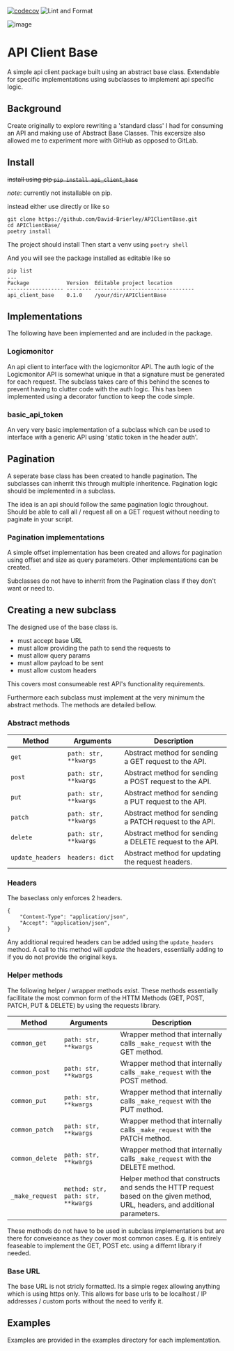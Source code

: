 [![codecov](https://codecov.io/gh/David-Brierley/APIClientBase/graph/badge.svg?token=G5X3AEA52D)](https://codecov.io/gh/David-Brierley/APIClientBase)
![Lint and Format](https://github.com/David-Brierley/APIClientBase/actions/workflows/lint.yml/badge.svg)

![image](https://github.com/user-attachments/assets/59fe1fd9-1534-4f0e-95bf-ac13d51403b7)


# API Client Base 
A simple api client package built using an abstract base class.
Extendable for specific implementations using subclasses to implement api specific logic.

## Background
Create originally to explore rewriting a 'standard class' I had for consuming an API and making use of Abstract Base Classes.
This excersize also allowed me to experiment more with GitHub as opposed to GitLab.


## Install
~~install using pip `pip install api_client_base`~~

*note*: currently not installable on pip.

instead either use directly or like so

```
git clone https://github.com/David-Brierley/APIClientBase.git
cd APIClientBase/
poetry install
```

The project should install
Then start a venv using `poetry shell`

And you will see the package installed as editable like so

```
pip list
...
Package            Version  Editable project location
------------------ -------- --------------------------------
api_client_base    0.1.0    /your/dir/APIClientBase

```



## Implementations
The following have been implemented and are included in the package.

### Logicmonitor
An api client to interface with the logicmonitor API.
The auth logic of the Logicmonitor API is somewhat unique in that a signature must be generated for each request.
The subclass takes care of this behind the scenes to prevent having to clutter code with the auth logic.
This has been implemented using a decorator function to keep the code simple.

### basic_api_token
An very very basic implementation of a subclass which can be used to interface with a generic API using 'static token in the header auth'.

## Pagination
A seperate base class has been created to handle pagination.
The subclasses can inherrit this through multiple inheritence.
Pagination logic should be implemented in a subclass.

The idea is an api should follow the same pagination logic throughout.
Should be able to call all / request all on a GET request without needing to paginate in your script.

### Pagination implementations
A simple offset implementation has been created and allows for pagination using offset and size as query parameters.
Other implementations can be created.

Subclasses do not have to inherrit from the Pagination class if they don't want or need to.

## Creating a new subclass
The designed use of the base class is.

* must accept base URL
* must allow providing the path to send the requests to
* must allow query params
* must allow payload to be sent
* must allow custom headers

This covers most consumeable rest API's functionality requirements.

Furthermore each subclass must implement at the very minimum the abstract methods.
The methods are detailed bellow.


### Abstract methods
| **Method**   | **Arguments**                               | **Description**                                           |
|--------------|---------------------------------------------|-----------------------------------------------------------|
| `get`        | `path: str, **kwargs`                       | Abstract method for sending a GET request to the API.     |
| `post`       | `path: str, **kwargs`                       | Abstract method for sending a POST request to the API.    |
| `put`        | `path: str, **kwargs`                       | Abstract method for sending a PUT request to the API.     |
| `patch`      | `path: str, **kwargs`                       | Abstract method for sending a PATCH request to the API.   |
| `delete`     | `path: str, **kwargs`                       | Abstract method for sending a DELETE request to the API.  |
| `update_headers` | `headers: dict`                         | Abstract method for updating the request headers.         |


### Headers
The baseclass only enforces 2 headers.
```
{
    "Content-Type": "application/json",
    "Accept": "application/json",
}
```

Any additional required headers can be added using the `update_headers` method. A call to this method will *update* the headers, essentially adding to if you do not provide the original keys.

### Helper methods
The following helper / wrapper methods exist.
These methods essentially facillitate the most common form of the HTTM Methods (GET, POST, PATCH, PUT & DELETE) by using the requests library.

| **Method**      | **Arguments**             | **Description**                                                                 |
|-----------------|---------------------------|---------------------------------------------------------------------------------|
| `common_get`    | `path: str, **kwargs`     | Wrapper method that internally calls `_make_request` with the GET method.       |
| `common_post`   | `path: str, **kwargs`     | Wrapper method that internally calls `_make_request` with the POST method.      |
| `common_put`    | `path: str, **kwargs`     | Wrapper method that internally calls `_make_request` with the PUT method.       |
| `common_patch`  | `path: str, **kwargs`     | Wrapper method that internally calls `_make_request` with the PATCH method.     |
| `common_delete` | `path: str, **kwargs`     | Wrapper method that internally calls `_make_request` with the DELETE method.    |
| `_make_request` | `method: str, path: str, **kwargs` | Helper method that constructs and sends the HTTP request based on the given method, URL, headers, and additional parameters. |

These methods do not have to be used in subclass implementations but are there for conveieance as they cover most common cases.
E.g. it is entirely feaseable to implement the GET, POST etc. using a differnt library if needed.

### Base URL
The base URL is not stricly formatted. Its a simple regex allowing anything which is using https only. This allows for base urls to be localhost / IP addresses / custom ports without the need to verify it.

## Examples
Examples are provided in the examples directory for each implementation.
